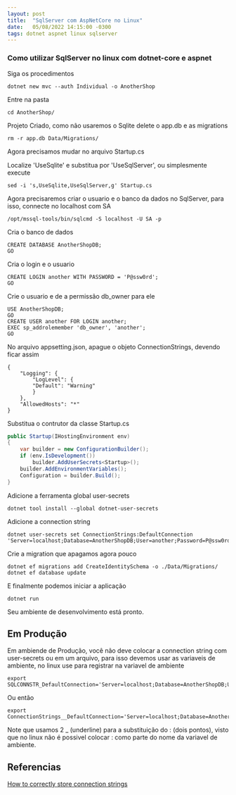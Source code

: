 ```yaml
---
layout: post
title:  "SqlServer com AspNetCore no Linux"
date:   05/08/2022 14:15:00 -0300
tags: dotnet aspnet linux sqlserver
---
```


### Como utilizar SqlServer no linux com dotnet-core e aspnet

Siga os procedimentos

~~~shell
dotnet new mvc --auth Individual -o AnotherShop
~~~

Entre na pasta

~~~shell
cd AnotherShop/
~~~

Projeto Criado, como não usaremos o Sqlite delete o app.db e as migrations

~~~shell
rm -r app.db Data/Migrations/
~~~

Agora precisamos mudar no arquivo Startup.cs

Localize 'UseSqlite' e substitua por 'UseSqlServer', ou simplesmente execute

~~~shell
sed -i 's,UseSqlite,UseSqlServer,g' Startup.cs
~~~

Agora precisaremos criar o usuario e o banco da dados no SqlServer, para isso, connecte no localhost com SA

~~~shell
/opt/mssql-tools/bin/sqlcmd -S localhost -U SA -p
~~~

Cria o banco de dados

~~~shell
CREATE DATABASE AnotherShopDB;
GO
~~~

Cria o login e o usuario

~~~shell
CREATE LOGIN another WITH PASSWORD = 'P@ssw0rd';
GO
~~~

Crie o usuario e de a permissão db_owner para ele

~~~shell
USE AnotherShopDB;
GO
CREATE USER another FOR LOGIN another;
EXEC sp_addrolemember 'db_owner', 'another';
GO
~~~

No arquivo appsetting.json, apague o objeto ConnectionStrings, devendo ficar assim

~~~shell
{
    "Logging": {
        "LogLevel": {
        "Default": "Warning"
        }
    },
    "AllowedHosts": "*"
}
~~~

Substitua o contrutor da classe Startup.cs

~~~csharp
public Startup(IHostingEnvironment env)
{
    var builder = new ConfigurationBuilder();
    if (env.IsDevelopment())
        builder.AddUserSecrets<Startup>();
    builder.AddEnvironmentVariables();
    Configuration = builder.Build();
}
~~~

Adicione a ferramenta global user-secrets

~~~shell
dotnet tool install --global dotnet-user-secrets
~~~

Adicione a connection string

~~~shell
dotnet user-secrets set ConnectionStrings:DefaultConnection 'Server=localhost;Database=AnotherShopDB;User=another;Password=P@ssw0rd;'
~~~

Crie a migration que apagamos agora pouco

~~~shell
dotnet ef migrations add CreateIdentitySchema -o ./Data/Migrations/
dotnet ef database update
~~~

E finalmente podemos iniciar a aplicação

~~~shell
dotnet run
~~~

Seu ambiente de desenvolvimento está pronto.

## Em Produção

Em ambiende de Produção, você não deve colocar a connection string com user-secrets ou em um arquivo, para isso devemos usar as variaveis de ambiente, no linux use para registrar na variavel de ambiente

~~~shell
export SQLCONNSTR_DefaultConnection='Server=localhost;Database=AnotherShopDB;User=another;Password=P@ssw0rd;'
~~~

Ou então

~~~shell
export ConnectionStrings__DefaultConnection='Server=localhost;Database=AnotherShopDB;UserId=another;Password=P@ssw0rd;'
~~~

Note que usamos 2 _ (underline) para a substituição do : (dois pontos), visto que no linux não é possivel colocar : como parte do nome da variavel de ambiente.

## Referencias

[How to correctly store connection strings](https://stackoverflow.com/questions/44931613/how-to-correctly-store-connection-strings-in-environment-variables-for-retrieval)